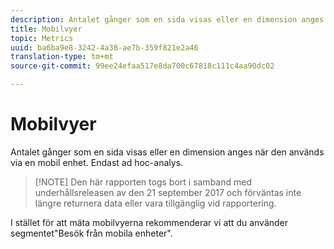 ```yaml
---
description: Antalet gånger som en sida visas eller en dimension anges när den används via en mobil enhet. Endast ad hoc-analys.
title: Mobilvyer
topic: Metrics
uuid: ba6ba9e8-3242-4a38-ae7b-359f821e2a46
translation-type: tm+mt
source-git-commit: 99ee24efaa517e8da700c67818c111c4aa90dc02

---
```



# Mobilvyer

Antalet gånger som en sida visas eller en dimension anges när den används via en mobil enhet. Endast ad hoc-analys.

> [!NOTE] Den här rapporten togs bort i samband med underhållsreleasen av den 21 september 2017 och förväntas inte längre returnera data eller vara tillgänglig vid rapportering.

I stället för att mäta mobilvyerna rekommenderar vi att du använder segmentet&quot;Besök från mobila enheter&quot;.
